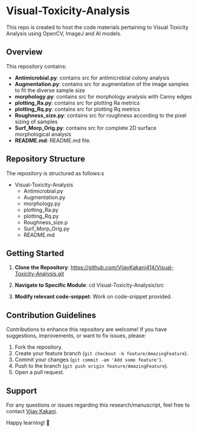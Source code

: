 # Visual-Toxicity-Analysis
This repo is created to host the code materials pertaining to Visual Toxicity Analysis using OpenCV, ImageJ and AI models.

## Overview



This repository contains:

- **Antimicrobial.py**: contains src for antimicrobial colony analysis
- **Augmentation.py**: contains src for augmentation of the image samples to fit the diverse sample size
- **morphology.py**: contains src for morphology analysis with Canny edges
- **plotting_Ra.py**: contains src for plotting Ra metrics
- **plotting_Rq.py**: contains src for plotting Rq metrics
- **Roughness_size.py**: contains src for roughness according to the pixel sizing of samples
- **Surf_Morp_Orig.py**: contains src for complete 2D surface morphological analysis
- **README.md**: README.md file.

## Repository Structure

The repository is structured as follows:s
- Visual-Toxicity-Analysis
  - Antimicrobial.py
  - Augmentation.py
  - morphology.py
  - plotting_Ra.py
  - plotting_Rq.py
  - Roughness_size.p
  - Surf_Morp_Orig.py
  - README.md

## Getting Started

1. **Clone the Repository**: 
https://github.com/VijayKakani414/Visual-Toxicity-Analysis.git

2. **Navigate to Specific Module**: 
cd Visual-Toxicity-Analysis/src

3. **Modify relevant code-snippet**: Work on code-snippet provided.

## Contribution Guidelines

Contributions to enhance this repository are welcome! If you have suggestions, improvements, or want to fix issues, please:

1. Fork the repository.
2. Create your feature branch (`git checkout -b feature/AmazingFeature`).
3. Commit your changes (`git commit -am 'Add some feature'`).
4. Push to the branch (`git push origin feature/AmazingFeature`).
5. Open a pull request.

## Support

For any questions or issues regarding this research/manuscript, feel free to contact [Vijay Kakani](mailto:vijaykakanivja@gmail.com).

Happy learning! 🚀







